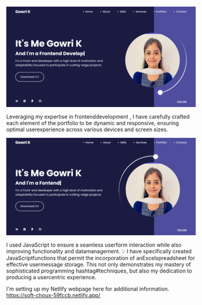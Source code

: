 ![Alt text](image.png)

<p>Leveraging my expertise in frontenddevelopment , I have carefully crafted each element of the  portfolio to be dynamic and responsive, ensuring optimal userexperience across various devices and  screen sizes.</p>
 <img src="images/port.png" alt="" >
<p>I used  JavaScript to ensure a seamless  userform interaction while also improving functionality and datamanagement. 
💡 I have specifically created  JavaScriptfunctions that permit the incorporation of anExcelspreadsheet for effective  usermessage  storage. This not only demonstrates my mastery of sophisticated  programming hashtag#techniques, but also my dedication to producing a usercentric experience.</p>

I'm setting up my  Netlify  webpage here for  additional information.
https://soft-choux-59fccb.netlify.app/
